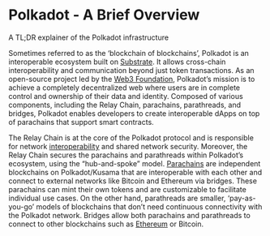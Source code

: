 # Polkadot - A Brief Overview

A TL;DR explainer of the Polkadot infrastructure

Sometimes referred to as the ‘blockchain of blockchains’, Polkadot is an 
interoperable ecosystem built on [Substrate](https://www.parity.io/blog/what-is-substrate/). 
It allows cross-chain interoperability and communication beyond just token 
transactions. As an open-source project led by the [Web3 Foundation](https://web3.foundation/), 
Polkadot’s mission is to achieve a completely decentralized web where users are 
in complete control and ownership of their data and identity. Composed of 
various components, including the Relay Chain, parachains, parathreads, and 
bridges, Polkadot enables developers to create interoperable dApps on top of 
parachains that support smart contracts.

The Relay Chain is at the core of the Polkadot protocol and is responsible for 
network [interoperability](https://academy.moralis.io/blog/blockchain-interoperability-and-why-it-matters-for-mass-adoption) 
and shared network security. Moreover, the Relay Chain secures the parachains 
and parathreads within Polkadot’s ecosystem, using the “hub-and-spoke” model. 
[Parachains](https://wiki.polkadot.network/docs/learn-parachains) are 
independent blockchains on Polkadot/Kusama that are interoperable with each 
other and connect to external networks like Bitcoin and Ethereum via bridges. 
These parachains can mint their own tokens and are customizable to facilitate 
individual use cases. On the other hand, parathreads are smaller, 
‘pay-as-you-go’ models of blockchains that don’t need continuous connectivity 
with the Polkadot network. Bridges allow both parachains and parathreads to 
connect to other blockchains such as [Ethereum](https://academy.moralis.io/blog/ethereum-2-0-beacon-chain-phase-0-and-eth-staking) 
or Bitcoin.
